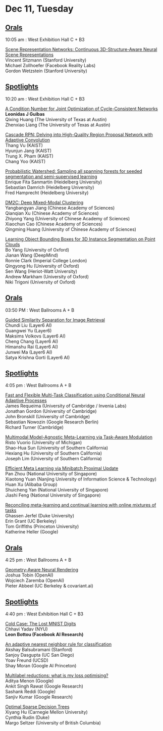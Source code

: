 # Dec 11, Tuesday 

## [Orals](https://nips.cc/Conferences/2019/ScheduleMultitrack?text=&session=&event_type=&day=2019-12-11)

10:05 am : West Exhibition Hall C + B3

[Scene Representation Networks: Continuous 3D-Structure-Aware Neural Scene Representations](https://nips.cc/Conferences/2019/ScheduleMultitrack?event=15864)\
Vincent Sitzmann (Stanford University)\
Michael Zollhoefer (Facebook Reality Labs)\
Gordon Wetzstein (Stanford University)

## [Spotlights](https://nips.cc/Conferences/2019/ScheduleMultitrack?text=&session=&event_type=&day=2019-12-11)

10:20 am : West Exhibition Hall C + B3	

[A Condition Number for Joint Optimization of Cycle-Consistent Networks](https://nips.cc/Conferences/2019/ScheduleMultitrack?event=15865)\
**Leonidas J Guibas**\
Qixing Huang (The University of Texas at Austin)\
Zhenxiao Liang (The University of Texas at Austin)

[Cascade RPN: Delving into High-Quality Region Proposal Network with Adaptive Convolution](https://nips.cc/Conferences/2019/ScheduleMultitrack?event=15866)\
Thang Vu (KAIST)\
Hyunjun Jang (KAIST)\
Trung X. Pham (KAIST)\
Chang Yoo (KAIST)

[Probabilistic Watershed: Sampling all spanning forests for seeded segmentation and semi-supervised learning](https://nips.cc/Conferences/2019/ScheduleMultitrack?event=15867)\
Enrique Fita Sanmartin (Heidelberg University)\
Sebastian Damrich (Heidelberg University)\
Fred Hamprecht (Heidelberg University)

[DM2C: Deep Mixed-Modal Clustering](https://nips.cc/Conferences/2019/ScheduleMultitrack?event=15868)\
Yangbangyan Jiang (Chinese Academy of Sciences)\
Qianqian Xu (Chinese Academy of Sciences)\
Zhiyong Yang (University of Chinese Academy of Sciences)\
Xiaochun Cao (Chinese Academy of Sciences)\
Qingming Huang (University of Chinese Academy of Sciences)

[Learning Object Bounding Boxes for 3D Instance Segmentation on Point Clouds](https://nips.cc/Conferences/2019/ScheduleMultitrack?event=15869)\
Bo Yang (University of Oxford)\
Jianan Wang (DeepMind)\
Ronnie Clark (Imperial College London)\
Qingyong Hu (University of Oxford)\
Sen Wang (Heriot-Watt University)\
Andrew Markham (University of Oxford)\
Niki Trigoni (University of Oxford)


## [Orals](https://nips.cc/Conferences/2019/ScheduleMultitrack?text=&session=&event_type=&day=2019-12-11)

03:50 PM : West Ballrooms A + B

[Guided Similarity Separation for Image Retrieval](https://nips.cc/Conferences/2019/ScheduleMultitrack?event=15703)\
Chundi Liu (Layer6 AI)\
Guangwei Yu (Layer6)\
Maksims Volkovs (Layer6 AI)\
Cheng Chang (Layer6 AI)\
Himanshu Rai (Layer6 AI)\
Junwei Ma (Layer6 AI)\
Satya Krishna Gorti (Layer6 AI)


## [Spotlights](https://nips.cc/Conferences/2019/ScheduleMultitrack?text=&session=&event_type=&day=2019-12-11)

4:05 pm : West Ballrooms A + B

[Fast and Flexible Multi-Task Classification using Conditional Neural Adaptive Processes](https://nips.cc/Conferences/2019/ScheduleMultitrack?event=15704)\
James Requeima (University of Cambridge / Invenia Labs)\
Jonathan Gordon (University of Cambridge)\
John Bronskill (University of Cambridge)\
Sebastian Nowozin (Google Research Berlin)\
Richard Turner (Cambridge)


[Multimodal Model-Agnostic Meta-Learning via Task-Aware Modulation](https://nips.cc/Conferences/2019/ScheduleMultitrack?event=15705)\
Risto Vuorio (University of Michigan)\
Shao-Hua Sun (University of Southern California)\
Hexiang Hu (University of Southern California)\
Joseph Lim (University of Southern California)


[Efficient Meta Learning via Minibatch Proximal Update](https://nips.cc/Conferences/2019/ScheduleMultitrack?event=15706)\
Pan Zhou (National University of Singapore)\
Xiaotong Yuan (Nanjing University of Information Science & Technology)\
Huan Xu (Alibaba Group)\
Shuicheng Yan (National University of Singapore)\
Jiashi Feng (National University of Singapore)


[Reconciling meta-learning and continual learning with online mixtures of tasks](https://nips.cc/Conferences/2019/ScheduleMultitrack?event=15707)\
Ghassen Jerfel (Duke University)\
Erin Grant (UC Berkeley)\
Tom Griffiths (Princeton University)\
Katherine Heller (Google)





## [Orals](https://nips.cc/Conferences/2019/ScheduleMultitrack?text=&session=&event_type=&day=2019-12-10)

4:25 pm : West Ballrooms A + B

[Geometry-Aware Neural Rendering](https://nips.cc/Conferences/2019/ScheduleMultitrack?event=15708)\
Joshua Tobin (OpenAI)\
Wojciech Zaremba (OpenAI)\
Pieter Abbeel (UC Berkeley & covariant.ai)

## [Spotlights](https://nips.cc/Conferences/2019/ScheduleMultitrack?text=&session=&event_type=&day=2019-12-10)

4:40 pm : West Exhibition Hall C + B3

[Cold Case: The Lost MNIST Digits](https://nips.cc/Conferences/2019/ScheduleMultitrack?event=15877)\
Chhavi Yadav (NYU)\
**Leon Bottou (Facebook AI Research)**

[An adaptive nearest neighbor rule for classification](https://nips.cc/Conferences/2019/ScheduleMultitrack?event=15878)\
Akshay Balsubramani (Stanford)\
Sanjoy Dasgupta (UC San Diego)\
Yoav Freund (UCSD)\
Shay Moran (Google AI Princeton)

[Multilabel reductions: what is my loss optimising?](https://nips.cc/Conferences/2019/ScheduleMultitrack?event=15879)\
Aditya Menon (Google)\
Ankit Singh Rawat (Google Research)\
Sashank Reddi (Google)\
Sanjiv Kumar (Google Research)

[Optimal Sparse Decision Trees](https://nips.cc/Conferences/2019/ScheduleMultitrack?event=15880)\
Xiyang Hu (Carnegie Mellon University)\
Cynthia Rudin (Duke)\
Margo Seltzer (University of British Columbia)



